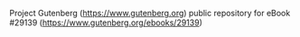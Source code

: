Project Gutenberg (https://www.gutenberg.org) public repository for eBook #29139 (https://www.gutenberg.org/ebooks/29139)
